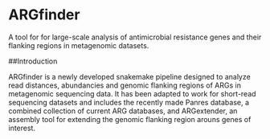 # ARGfinder
A tool for for large-scale analysis of antimicrobial resistance genes and their flanking regions in metagenomic datasets.


##Introduction

ARGfinder is a newly developed snakemake pipeline designed to analyze read distances, abundancies and genomic flanking regions of ARGs in metagenomic sequencing data. It has been adapted to work for short-read sequencing datasets and includes the recently made Panres database, a combined collection of current ARG databases, and ARGextender, an assembly tool for extending the genomic flanking region arouns genes of interest.
